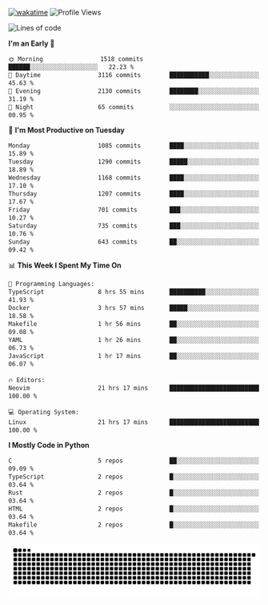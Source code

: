 [![wakatime](https://wakatime.com/badge/user/b920b284-3cde-4cd4-b72e-f7f22d050b16.svg)](https://wakatime.com/@b920b284-3cde-4cd4-b72e-f7f22d050b16)
![Profile Views](http://img.shields.io/badge/Profile%20Views-4586-blue)
<!--START_SECTION:waka-->
![Lines of code](https://img.shields.io/badge/From%20Hello%20World%20I%27ve%20Written-5.4%20million%20lines%20of%20code-blue)

**I'm an Early 🐤** 

```text
🌞 Morning                1518 commits        ██████░░░░░░░░░░░░░░░░░░░   22.23 % 
🌆 Daytime                3116 commits        ███████████░░░░░░░░░░░░░░   45.63 % 
🌃 Evening                2130 commits        ████████░░░░░░░░░░░░░░░░░   31.19 % 
🌙 Night                  65 commits          ░░░░░░░░░░░░░░░░░░░░░░░░░   00.95 % 
```
📅 **I'm Most Productive on Tuesday** 

```text
Monday                   1085 commits        ████░░░░░░░░░░░░░░░░░░░░░   15.89 % 
Tuesday                  1290 commits        █████░░░░░░░░░░░░░░░░░░░░   18.89 % 
Wednesday                1168 commits        ████░░░░░░░░░░░░░░░░░░░░░   17.10 % 
Thursday                 1207 commits        ████░░░░░░░░░░░░░░░░░░░░░   17.67 % 
Friday                   701 commits         ███░░░░░░░░░░░░░░░░░░░░░░   10.27 % 
Saturday                 735 commits         ███░░░░░░░░░░░░░░░░░░░░░░   10.76 % 
Sunday                   643 commits         ██░░░░░░░░░░░░░░░░░░░░░░░   09.42 % 
```


📊 **This Week I Spent My Time On** 

```text
💬 Programming Languages: 
TypeScript               8 hrs 55 mins       ██████████░░░░░░░░░░░░░░░   41.93 % 
Docker                   3 hrs 57 mins       █████░░░░░░░░░░░░░░░░░░░░   18.58 % 
Makefile                 1 hr 56 mins        ██░░░░░░░░░░░░░░░░░░░░░░░   09.08 % 
YAML                     1 hr 26 mins        ██░░░░░░░░░░░░░░░░░░░░░░░   06.73 % 
JavaScript               1 hr 17 mins        ██░░░░░░░░░░░░░░░░░░░░░░░   06.07 % 

🔥 Editors: 
Neovim                   21 hrs 17 mins      █████████████████████████   100.00 % 

💻 Operating System: 
Linux                    21 hrs 17 mins      █████████████████████████   100.00 % 
```

**I Mostly Code in Python** 

```text
C                        5 repos             ██░░░░░░░░░░░░░░░░░░░░░░░   09.09 % 
TypeScript               2 repos             █░░░░░░░░░░░░░░░░░░░░░░░░   03.64 % 
Rust                     2 repos             █░░░░░░░░░░░░░░░░░░░░░░░░   03.64 % 
HTML                     2 repos             █░░░░░░░░░░░░░░░░░░░░░░░░   03.64 % 
Makefile                 2 repos             █░░░░░░░░░░░░░░░░░░░░░░░░   03.64 % 
```




<!--END_SECTION:waka-->
![Snake animation](https://raw.githubusercontent.com/timmypidashev/timmypidashev/main/commits.svg)

